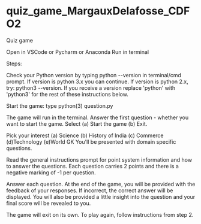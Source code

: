 # quiz_game_MargauxDelafosse_CDFO2
Quiz game 

Open in VSCode or Pycharm or Anaconda
Run in terminal 

Steps:

Check your Python version by typing python --version in terminal/cmd prompt. If version is python 3.x you can continue. If version is python 2.x, try: python3 --version. If you receive a version replace 'python' with 'python3' for the rest of these instructions below.

Start the game: type python(3) question.py

The game will run in the terminal. Answer the first question - whether you want to start the game. Select (a) Start the game (b) Exit.

Pick your interest (a) Science (b) History of India (c) Commerce (d)Technology (e)World GK You'll be presented with domain specific questions.

Read the general instructions prompt for point system information and how to answer the questions. Each question carries 2 points and there is a negative marking of -1 per question.

Answer each question. At the end of the game, you will be provided with the feedback of your responses. If incorrect, the correct answer will be displayed. You will also be provided a little insight into the question and your final score will be revealed to you.

The game will exit on its own. To play again, follow instructions from step 2.
